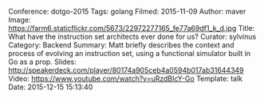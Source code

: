 Conference: dotgo-2015
Tags: golang
Filmed: 2015-11-09
Author: maver
Image: https://farm6.staticflickr.com/5673/22972277165_fe77a69df1_k_d.jpg
Title: What have the instruction set architects ever done for us?
Curator: sylvinus
Category: Backend
Summary: Matt briefly describes the context and process of evolving an instruction set, using a functional simulator built in Go as a prop.
Slides: http://speakerdeck.com/player/80174a905ceb4a0594b017ab31644349
Video: https://www.youtube.com/watch?v=uRzdBIcY-Go
Template: talk
Date: 2015-12-15 15:13:40